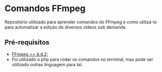 # Comandos FFmpeg

Repositório utilizado para aprender comandos do FFmpeg e como utilizá-lo para automatizar a edição de diversos vídeos sob demanda.

## Pré-requisitos

- [FFmpeg >= 4.4.2](https://ffmpeg.org/);
- Foi utilizado o php para rodar os comandos no terminal, mas pode ser utilizado outras linguagem para tal.
